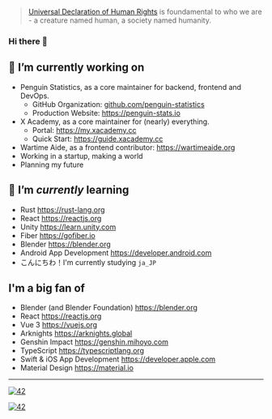 > [Universal Declaration of Human Rights](https://www.un.org/en/about-us/universal-declaration-of-human-rights) is foundamental to who we are - a creature named human, a society named humanity.

### Hi there 👋

<!--

  > Ola! Glad you've reached here! I want to make friends
  > who is like you that loves exploring! Why not go
  > follow some of my social accounts, or just shoot me
  > an email at me@galvingao.com?
  > In advance, nice to meet you! ;D

  > Oh and I'm currently working in a startup that sets up
  > the infrastructure of a virtual social network meant
  > for the future. Shoot me a resume if you are interested! :heart:

-->


## 🔭 I’m currently working on
- Penguin Statistics, as a core maintainer for backend, frontend and DevOps.
  - GitHub Organization: [github.com/penguin-statistics](https://github.com/penguin-statistics)
  - Production Website: https://penguin-stats.io
- X Academy, as a core maintainer for (nearly) everything.
  - Portal: https://my.xacademy.cc
  - Quick Start: https://guide.xacademy.cc
- Wartime Aide, as a frontend contributor: https://wartimeaide.org
- Working in a startup, making a world <!-- or, making a better world. -->
- Planning my future

## 🌱 I’m _currently_ learning
- Rust https://rust-lang.org
- React https://reactjs.org
- Unity https://learn.unity.com
- Fiber https://gofiber.io
- Blender https://blender.org
- Android App Development https://developer.android.com
- こんにちわ！I'm currently studying `ja_JP`

## I'm a big fan of
- Blender (and Blender Foundation) https://blender.org
- React https://reactjs.org
- Vue 3 https://vuejs.org
- Arknights https://arknights.global
- Genshin Impact https://genshin.mihoyo.com
- TypeScript https://typescriptlang.org
- Swift & iOS App Development https://developer.apple.com
- Material Design https://material.io

---

[![42](https://count.getloli.com/get/@GalvinGao?theme=rule34)](#)

[![42](https://github-readme-stats-galvingao.vercel.app/api/top-langs/?username=GalvinGao&count_private=true&layout=compact&theme=github_dark&hide_border=true)](#)

